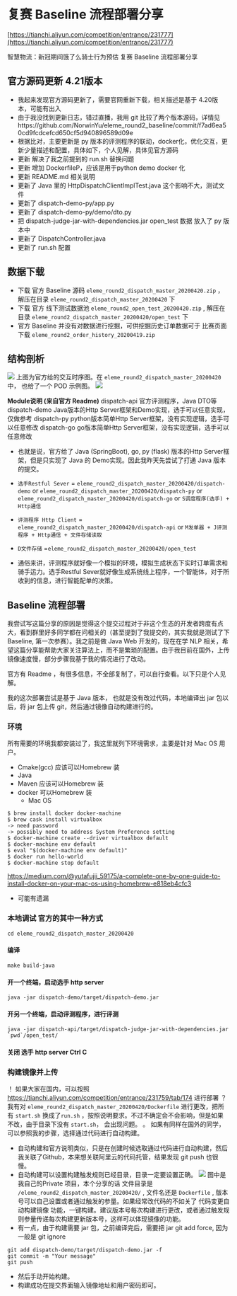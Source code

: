 # 复赛 Baseline 流程部署分享
[https://tianchi.aliyun.com/competition/entrance/231777](https://tianchi.aliyun.com/competition/entrance/231777)

智慧物流：新冠期间饿了么骑士行为预估 复赛 
Baseline 流程部署分享

## 官方源码更新 4.21版本
* 我起来发现官方源码更新了，需要官网重新下载，相关描述是基于 4.20版本，可能有出入
* 由于我没找到更新日志，错过直播，我用 git 比较了两个版本源码，详情见https://github.com/NorwinYu/eleme_round2_baseline/commit/f7ad6ea50cd9fcdcefcd650cf5d940896589d09e
* 根据比对，主要更新是 py 版本的评测程序的联动，docker化，优化交互，更新少量描述和配置，具体如下，个人见解，具体见官方源码
* 更新 解决了我之前提到的 run.sh 替换问题
* 更新 增加 DockerfileP，应该是用于python demo docker 化
* 更新 README.md 相关说明
* 更新了 Java 里的 HttpDispatchClientImplTest.java 这个影响不大，测试文件
* 更新了 dispatch-demo-py/app.py  
* 更新了 dispatch-demo-py/demo/dto.py
* 把 dispatch-judge-jar-with-dependencies.jar open_test 数据 放入了 py 版本中
* 更新了 DispatchController.java
* 更新了 run.sh 配置

## 数据下载
* 下载 官方 Baseline 源码 `eleme_round2_dispatch_master_20200420.zip` ， 解压在目录
`eleme_round2_dispatch_master_20200420` 下
* 下载 官方 线下测试数据池 `eleme_round2_open_test_20200420.zip` , 解压在目录
`eleme_round2_dispatch_master_20200420/open_test` 下
* 官方 Baseline 并没有对数据进行挖掘，可供挖掘历史订单数据可于 比赛页面下载
`eleme_round2_order_history_20200419.zip`

## 结构剖析
![](%E5%A4%8D%E8%B5%9B%20Baseline%20%E6%B5%81%E7%A8%8B%E9%83%A8%E7%BD%B2%E5%88%86%E4%BA%AB/Screen%20Shot%202020-04-21%20at%206.06.29%20AM.png)
上图为官方给的交互时序图。在 `eleme_round2_dispatch_master_20200420`  中， 也给了一个 POD 示例图。
![](%E5%A4%8D%E8%B5%9B%20Baseline%20%E6%B5%81%E7%A8%8B%E9%83%A8%E7%BD%B2%E5%88%86%E4%BA%AB/deploy.png)

**Module说明 (来自官方 Readme)**
dispatch-api 官方评测程序，Java DTO等
dispatch-demo Java版本的Http Server框架和Demo实现，选手可以任意实现，仅做参考
dispatch-py python版本简单Http Server框架，没有实现逻辑，选手可以任意修改
dispatch-go go版本简单Http Server框架，没有实现逻辑，选手可以任意修改

* 也就是说，官方给了 Java (SpringBoot), go, py (flask) 版本的Http Server框架，但是只实现了 Java 的 Demo实现。因此我昨天先尝试了打通 Java 版本的提交。

*  `选手Restful Sever`  =  `eleme_round2_dispatch_master_20200420/dispatch-demo`  or  `eleme_round2_dispatch_master_20200420/dispatch-py`  or  `eleme_round2_dispatch_master_20200420/dispatch-go`  or `S调度程序(选手) + Http通信`
* `评测程序 Http Client` = `eleme_round2_dispatch_master_20200420/dispatch-api`  or `M发单器 + J评测程序 + Http通信 + 文件存储读取`
* `D文件存储` =`eleme_round2_dispatch_master_20200420/open_test`
* 通俗来讲，评测程序就好像一个模拟的环境，模拟生成状态下实时订单需求和骑手运力。选手Restful Sever就好像生成系统线上程序，一个智能体，对于所收到的信息，进行智能配单的决策。
## Baseline 流程部署
我尝试写这篇分享的原因是觉得这个提交过程对于非这个生态的开发者跨度有点大，看到群里好多同学都在问相关的（甚至提到了我提交的，其实我就是测试了下 Baseline, 第一次参赛）。我之前是做 Java Web 开发的，现在在学 NLP 相关，希望这篇分享能帮助大家关注算法上，而不是繁琐的配置。由于我目前在国外，上传镜像速度慢，部分步骤我基于我的情况进行了改动。

官方有 Readme ，有很多信息，不全部复制了，可以自行查看。以下只是个人见解。

我的这次部署尝试是基于 Java 版本， 也就是没有改过代码，本地编译出 jar 包以后，将 jar 包上传 git，然后通过镜像自动构建进行的。

### 环境 
所有需要的环境我都安装过了，我这里就列下环境需求，主要是针对 Mac OS 用户。
* Cmake(gcc)  应该可以Homebrew 装
* Java
* Maven 应该可以Homebrew 装
* docker 可以Homebrew 装
	* Mac OS
```
$ brew install docker docker-machine
$ brew cask install virtualbox
-> need password
-> possibly need to address System Preference setting
$ docker-machine create --driver virtualbox default
$ docker-machine env default
$ eval "$(docker-machine env default)"
$ docker run hello-world
$ docker-machine stop default
```

https://medium.com/@yutafujii_59175/a-complete-one-by-one-guide-to-install-docker-on-your-mac-os-using-homebrew-e818eb4cfc3
* 可能有遗漏

### 本地调试 官方的其中一种方式
`cd eleme_round2_dispatch_master_20200420`
#### 编译
`make build-java`
#### 开一个终端，启动选手 http server
```
java -jar dispatch-demo/target/dispatch-demo.jar
```
#### 开另一个终端，启动评测程序，进行评测
```
java -jar dispatch-api/target/dispatch-judge-jar-with-dependencies.jar `pwd`/open_test/
```
#### 关闭 选手 http server Ctrl C

### 构建镜像并上传
！ 如果大家在国内，可以按照 https://tianchi.aliyun.com/competition/entrance/231759/tab/174 进行部署
？ 我有对 `eleme_round2_dispatch_master_20200420/Dockerfile` 进行更改，把所有 `start.sh` 换成了`run.sh` ，按照说明要求。不过不确定会不会影响，但是如果不改，由于目录下没有 `start.sh`， 会出现问题。
。 如果有同样在国外的同学，可以参照我的步骤，选择通过代码进行自动构建。
* 自动构建和官方说明类似，只是在创建时候选取通过代码进行自动构建，然后我关联了Github，本来想关联阿里云的代码托管，结果发现 git push 也很慢。
* 自动构建可以设置构建触发规则已经目录，目录一定要设置正确。
![](%E5%A4%8D%E8%B5%9B%20Baseline%20%E6%B5%81%E7%A8%8B%E9%83%A8%E7%BD%B2%E5%88%86%E4%BA%AB/Screen%20Shot%202020-04-21%20at%206.55.34%20AM.png)
图中是我自己的Private 项目，本个分享的话 文件目录是 `/eleme_round2_dispatch_master_20200420/` , 文件名还是 `Dockerfile` , 版本号可以自己设置或者通过触发的参量。如果经常改代码的不如关了 代码变更自动构建镜像 功能，一键构建。建议版本号每次构建进行更改，或者通过触发规则参量传递每次构建更新版本号，这样可以体现镜像的功能。
* 有一点，由于构建需要 jar 包，之前编译完后，需要把 jar  git add  force, 因为一般是 git ignore

```
git add dispatch-demo/target/dispatch-demo.jar -f
git commit -m "Your message"
git push
```

* 然后手动开始构建。
* 构建成功在提交界面输入镜像地址和用户密码即可。





